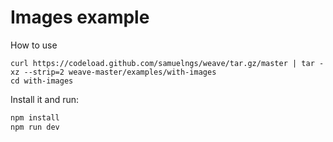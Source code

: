 # Images example

How to use
```
curl https://codeload.github.com/samuelngs/weave/tar.gz/master | tar -xz --strip=2 weave-master/examples/with-images
cd with-images
```

Install it and run:

```bash
npm install
npm run dev
```
